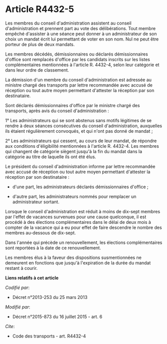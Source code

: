 # Article R4432-5

Les membres du conseil d'administration assistent au conseil d'administration et prennent part au vote des délibérations.
Tout membre empêché d'assister à une séance peut donner à un administrateur de son choix un mandat écrit lui permettant de
voter en son nom. Nul ne peut être porteur de plus de deux mandats. 

Les membres décédés, démissionnaires ou déclarés démissionnaires d'office sont remplacés d'office par les candidats inscrits
sur les listes complémentaires mentionnées à l'article R. 4432-4, selon leur catégorie et dans leur ordre de classement. 

La démission d'un membre du conseil d'administration est adressée au ministre chargé des transports par lettre recommandée
avec accusé de réception ou tout autre moyen permettant d'attester la réception par son destinataire. 

Sont déclarés démissionnaires d'office par le ministre chargé des transports, après avis du conseil d'administration : 

1° Les administrateurs qui se sont abstenus sans motifs légitimes de se rendre à deux séances consécutives du conseil
d'administration, auxquelles ils étaient régulièrement convoqués, et qui n'ont pas donné de mandat ; 

2° Les administrateurs qui cessent, au cours de leur mandat, de répondre aux conditions d'éligibilité mentionnées à l'article
R. 4432-4. Les membres qui changent de catégorie siègent jusqu'à la fin du mandat dans la catégorie au titre de laquelle ils
ont été élus. 

Le président du conseil d'administration informe par lettre recommandée avec accusé de réception ou tout autre moyen
permettant d'attester la réception par son destinataire :

- d'une part, les administrateurs déclarés démissionnaires d'office ;

- d'autre part, les administrateurs nommés pour remplacer un administrateur sortant. 

Lorsque le conseil d'administration est réduit à moins de dix-sept membres par l'effet de vacances survenues pour une cause
quelconque, il est procédé à des élections complémentaires dans le délai de deux mois à compter de la vacance qui a eu pour
effet de faire descendre le nombre des membres au-dessous de dix-sept. 

Dans l'année qui précède un renouvellement, les élections complémentaires sont reportées à la date de ce renouvellement. 

Les membres élus à la faveur des dispositions susmentionnées ne demeurent en fonctions que jusqu'à l'expiration de la durée
du mandat restant à courir.

**Liens relatifs à cet article**

_Codifié par_:

  - Décret n°2013-253 du 25 mars 2013

_Modifié par_:

  - Décret n°2015-873 du 16 juillet 2015 - art. 6

_Cite_:

  - Code des transports - art. R4432-4
